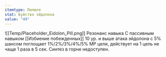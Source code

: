 ```yaml
---
itemtype: Пилюля
stat: Буйство эйдолона
value: "49"
---
```

![[Temp/Placeholder_Eidolon_Pill.png]]
Резонанс навыка
С пассивным навыком [[Избиение побежденных]] 10 ур. и выше атака эйдолона с 5% шансом поглощает 1%/2%/3%/4%/5% MP цели, действует на 1 цель не чаще 1 раза в 5 сек.
Синтез в горне недоступен.

